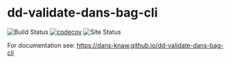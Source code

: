 dd-validate-dans-bag-cli
===========
![Build Status](https://github.com/DANS-KNAW/dd-validate-dans-bag-cli/actions/workflows/build.yml/badge.svg)
[![codecov](https://codecov.io/gh/DANS-KNAW/dd-validate-dans-bag-cli/branch/master/graph/badge.svg)](https://codecov.io/gh/DANS-KNAW/dd-validate-dans-bag-cli)
![Site Status](https://github.com/DANS-KNAW/dd-validate-dans-bag-cli/actions/workflows/docs.yml/badge.svg)

For documentation see: https://dans-knaw.github.io/dd-validate-dans-bag-cli
